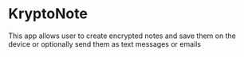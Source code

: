 # KryptoNote

This app allows user to create encrypted notes and save them on the
device or optionally send them as text messages or emails
